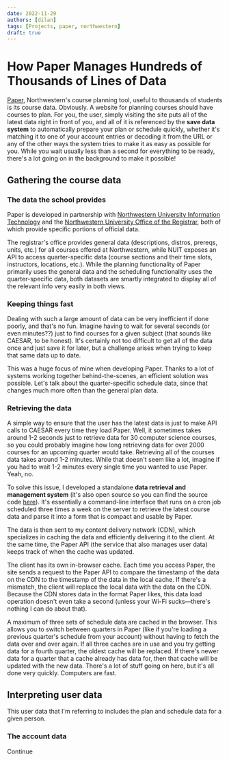```yaml
---
date: 2022-11-29
authors: [dilan]
tags: [Projects, paper, northwestern]
draft: true
---
```


# How Paper Manages Hundreds of Thousands of Lines of Data

[Paper](https://www.dilanxd.com/paper), Northwestern's course planning tool, useful to thousands of students is its course data. Obviously. A website for planning courses should have courses to plan. For you, the user, simply visiting the site puts all of the latest data right in front of you, and all of it is referenced by the **save data system** to automatically prepare your plan or schedule quickly, whether it's matching it to one of your account entries or decoding it from the URL or any of the other ways the system tries to make it as easy as possible for you. While you wait usually less than a second for everything to be ready, there's a lot going on in the background to make it possible!

<!--truncate-->

## Gathering the course data

### The data the school provides

Paper is developed in partnership with [Northwestern University Information Technology](https://www.it.northwestern.edu) and the [Northwestern University Office of the Registrar](https://www.registrar.northwestern.edu), both of which provide specific portions of official data.

The registrar's office provides general data (descriptions, distros, prereqs, units, etc.) for all courses offered at Northwestern, while NUIT exposes an API to access quarter-specific data (course sections and their time slots, instructors, locations, etc.). While the planning functionality of Paper primarily uses the general data and the scheduling functionality uses the quarter-specific data, both datasets are smartly integrated to display all of the relevant info very easily in both views.

### Keeping things fast

Dealing with such a large amount of data can be very inefficient if done poorly, and that's no fun. Imagine having to wait for several seconds (or even minutes??) just to find courses for a given subject (that sounds like CAESAR, to be honest). It's certainly not too difficult to get all of the data once and just save it for later, but a challenge arises when trying to keep that same data up to date.

This was a huge focus of mine when developing Paper. Thanks to a lot of systems working together behind-the-scenes, an efficient solution was possible. Let's talk about the quarter-specific schedule data, since that changes much more often than the general plan data.

### Retrieving the data

A simple way to ensure that the user has the latest data is just to make API calls to CAESAR every time they load Paper. Well, it sometimes takes around 1-2 seconds just to retrieve data for 30 computer science courses, so you could probably imagine how long retrieving data for over 2000 courses for an upcoming quarter would take. Retrieving all of the courses data takes around 1-2 minutes. While that doesn't seem like a lot, imagine if you had to wait 1-2 minutes every single time you wanted to use Paper. Yeah, no.

To solve this issue, I developed a standalone **data retrieval and management system** (it's also open source so you can find the source code [here](https://github.com/dilanx/paper.nu-data)). It's essentially a command-line interface that runs on a cron job scheduled three times a week on the server to retrieve the latest course data and parse it into a form that is compact and usable by Paper.

The data is then sent to my content delivery network (CDN), which specializes in caching the data and efficiently delivering it to the client. At the same time, the Paper API (the service that also manages user data) keeps track of when the cache was updated.

The client has its own in-browser cache. Each time you access Paper, the site sends a request to the Paper API to compare the timestamp of the data on the CDN to the timestamp of the data in the local cache. If there's a mismatch, the client will replace the local data with the data on the CDN. Because the CDN stores data in the format Paper likes, this data load operation doesn't even take a second (unless your Wi-Fi sucks—there's nothing I can do about that).

A maximum of three sets of schedule data are cached in the browser. This allows you to switch between quarters in Paper (like if you're loading a previous quarter's schedule from your account) without having to fetch the data over and over again. If all three caches are in use and you try getting data for a fourth quarter, the oldest cache will be replaced. If there's newer data for a quarter that a cache already has data for, then that cache will be updated with the new data. There's a lot of stuff going on here, but it's all done very quickly. Computers are fast.

## Interpreting user data

This user data that I'm referring to includes the plan and schedule data for a given person.

### The account data

Continue
